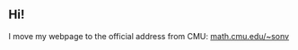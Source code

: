 ## Hi!

I move my webpage to the official address from CMU: [math.cmu.edu/~sonv](http://math.cmu.edu/~sonv) 
